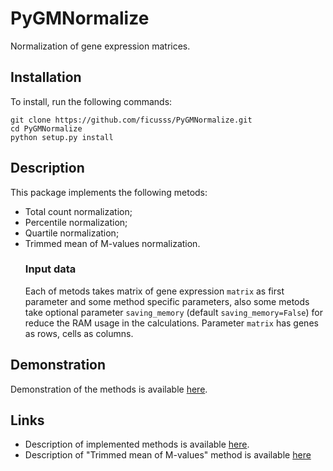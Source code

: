 # PyGMNormalize
Normalization of gene expression matrices.

## Installation
To install, run the following commands:
```
git clone https://github.com/ficusss/PyGMNormalize.git
cd PyGMNormalize
python setup.py install
```

## Description
This package implements the following metods:
- Total count normalization;
- Percentile normalization;
- Quartile normalization;
- Trimmed mean of M-values normalization.
  ### Input data
  Each of metods takes matrix of gene expression `matrix` as first parameter and some method specific parameters, also some metods take optional parameter `saving_memory` (default `saving_memory=False`) for reduce the RAM usage in the calculations.
  Parameter `matrix` has genes as rows, cells as columns.

## Demonstration
Demonstration of the methods is available [here](https://github.com/ficusss/PyGMNormalize/blob/master/notebooks/demonstration.ipynb).

## Links
- Description of implemented methods is available [here](https://www.hindawi.com/journals/bmri/2015/621690/).
- Description of "Trimmed mean of M-values" method is available [here](https://genomebiology.biomedcentral.com/articles/10.1186/gb-2010-11-3-r25)
